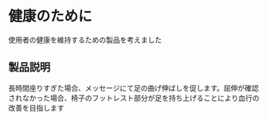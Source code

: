 # 健康のために
使用者の健康を維持するための製品を考えました

## 製品説明
長時間座りすぎた場合、メッセージにて足の曲げ伸ばしを促します。屈伸が確認されなかった場合、椅子のフットレスト部分が足を持ち上げることにより血行の改善を目指します
